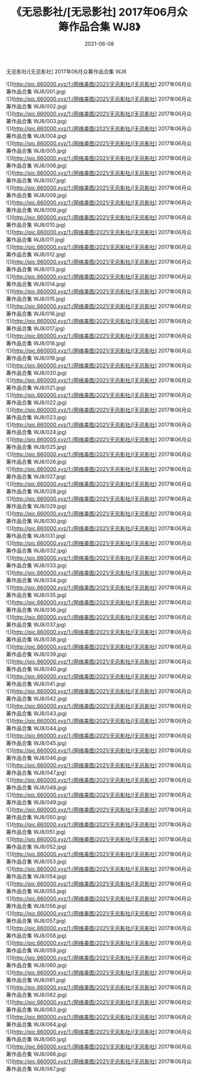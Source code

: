 ﻿---
layout: post
title:  《无忌影社/[无忌影社] 2017年06月众筹作品合集 WJ8》
date:   2021-06-08
img: http://pic.660000.xyz/1:/网络美图/2021/无忌影社/[无忌影社] 2017年06月众筹作品合集 WJ8/000.jpg
categories: [美女, 清纯, 唯美]
---

无忌影社/[无忌影社] 2017年06月众筹作品合集 WJ8

 ![](http://pic.660000.xyz/1:/网络美图/2021/无忌影社/[无忌影社] 2017年06月众筹作品合集 WJ8/001.jpg) <br>![](http://pic.660000.xyz/1:/网络美图/2021/无忌影社/[无忌影社] 2017年06月众筹作品合集 WJ8/002.jpg) <br>![](http://pic.660000.xyz/1:/网络美图/2021/无忌影社/[无忌影社] 2017年06月众筹作品合集 WJ8/003.jpg) <br>![](http://pic.660000.xyz/1:/网络美图/2021/无忌影社/[无忌影社] 2017年06月众筹作品合集 WJ8/004.jpg) <br>![](http://pic.660000.xyz/1:/网络美图/2021/无忌影社/[无忌影社] 2017年06月众筹作品合集 WJ8/005.jpg) <br>![](http://pic.660000.xyz/1:/网络美图/2021/无忌影社/[无忌影社] 2017年06月众筹作品合集 WJ8/006.jpg) <br>![](http://pic.660000.xyz/1:/网络美图/2021/无忌影社/[无忌影社] 2017年06月众筹作品合集 WJ8/007.jpg) <br>![](http://pic.660000.xyz/1:/网络美图/2021/无忌影社/[无忌影社] 2017年06月众筹作品合集 WJ8/008.jpg) <br>![](http://pic.660000.xyz/1:/网络美图/2021/无忌影社/[无忌影社] 2017年06月众筹作品合集 WJ8/009.jpg) <br>![](http://pic.660000.xyz/1:/网络美图/2021/无忌影社/[无忌影社] 2017年06月众筹作品合集 WJ8/010.jpg) <br>![](http://pic.660000.xyz/1:/网络美图/2021/无忌影社/[无忌影社] 2017年06月众筹作品合集 WJ8/011.jpg) <br>![](http://pic.660000.xyz/1:/网络美图/2021/无忌影社/[无忌影社] 2017年06月众筹作品合集 WJ8/012.jpg) <br>![](http://pic.660000.xyz/1:/网络美图/2021/无忌影社/[无忌影社] 2017年06月众筹作品合集 WJ8/013.jpg) <br>![](http://pic.660000.xyz/1:/网络美图/2021/无忌影社/[无忌影社] 2017年06月众筹作品合集 WJ8/014.jpg) <br>![](http://pic.660000.xyz/1:/网络美图/2021/无忌影社/[无忌影社] 2017年06月众筹作品合集 WJ8/015.jpg) <br>![](http://pic.660000.xyz/1:/网络美图/2021/无忌影社/[无忌影社] 2017年06月众筹作品合集 WJ8/016.jpg) <br>![](http://pic.660000.xyz/1:/网络美图/2021/无忌影社/[无忌影社] 2017年06月众筹作品合集 WJ8/017.jpg) <br>![](http://pic.660000.xyz/1:/网络美图/2021/无忌影社/[无忌影社] 2017年06月众筹作品合集 WJ8/018.jpg) <br>![](http://pic.660000.xyz/1:/网络美图/2021/无忌影社/[无忌影社] 2017年06月众筹作品合集 WJ8/019.jpg) <br>![](http://pic.660000.xyz/1:/网络美图/2021/无忌影社/[无忌影社] 2017年06月众筹作品合集 WJ8/020.jpg) <br>![](http://pic.660000.xyz/1:/网络美图/2021/无忌影社/[无忌影社] 2017年06月众筹作品合集 WJ8/021.jpg) <br>![](http://pic.660000.xyz/1:/网络美图/2021/无忌影社/[无忌影社] 2017年06月众筹作品合集 WJ8/022.jpg) <br>![](http://pic.660000.xyz/1:/网络美图/2021/无忌影社/[无忌影社] 2017年06月众筹作品合集 WJ8/023.jpg) <br>![](http://pic.660000.xyz/1:/网络美图/2021/无忌影社/[无忌影社] 2017年06月众筹作品合集 WJ8/024.jpg) <br>![](http://pic.660000.xyz/1:/网络美图/2021/无忌影社/[无忌影社] 2017年06月众筹作品合集 WJ8/025.jpg) <br>![](http://pic.660000.xyz/1:/网络美图/2021/无忌影社/[无忌影社] 2017年06月众筹作品合集 WJ8/026.jpg) <br>![](http://pic.660000.xyz/1:/网络美图/2021/无忌影社/[无忌影社] 2017年06月众筹作品合集 WJ8/027.jpg) <br>![](http://pic.660000.xyz/1:/网络美图/2021/无忌影社/[无忌影社] 2017年06月众筹作品合集 WJ8/028.jpg) <br>![](http://pic.660000.xyz/1:/网络美图/2021/无忌影社/[无忌影社] 2017年06月众筹作品合集 WJ8/029.jpg) <br>![](http://pic.660000.xyz/1:/网络美图/2021/无忌影社/[无忌影社] 2017年06月众筹作品合集 WJ8/030.jpg) <br>![](http://pic.660000.xyz/1:/网络美图/2021/无忌影社/[无忌影社] 2017年06月众筹作品合集 WJ8/031.jpg) <br>![](http://pic.660000.xyz/1:/网络美图/2021/无忌影社/[无忌影社] 2017年06月众筹作品合集 WJ8/032.jpg) <br>![](http://pic.660000.xyz/1:/网络美图/2021/无忌影社/[无忌影社] 2017年06月众筹作品合集 WJ8/033.jpg) <br>![](http://pic.660000.xyz/1:/网络美图/2021/无忌影社/[无忌影社] 2017年06月众筹作品合集 WJ8/034.jpg) <br>![](http://pic.660000.xyz/1:/网络美图/2021/无忌影社/[无忌影社] 2017年06月众筹作品合集 WJ8/035.jpg) <br>![](http://pic.660000.xyz/1:/网络美图/2021/无忌影社/[无忌影社] 2017年06月众筹作品合集 WJ8/036.jpg) <br>![](http://pic.660000.xyz/1:/网络美图/2021/无忌影社/[无忌影社] 2017年06月众筹作品合集 WJ8/037.jpg) <br>![](http://pic.660000.xyz/1:/网络美图/2021/无忌影社/[无忌影社] 2017年06月众筹作品合集 WJ8/038.jpg) <br>![](http://pic.660000.xyz/1:/网络美图/2021/无忌影社/[无忌影社] 2017年06月众筹作品合集 WJ8/039.jpg) <br>![](http://pic.660000.xyz/1:/网络美图/2021/无忌影社/[无忌影社] 2017年06月众筹作品合集 WJ8/040.jpg) <br>![](http://pic.660000.xyz/1:/网络美图/2021/无忌影社/[无忌影社] 2017年06月众筹作品合集 WJ8/041.jpg) <br>![](http://pic.660000.xyz/1:/网络美图/2021/无忌影社/[无忌影社] 2017年06月众筹作品合集 WJ8/042.jpg) <br>![](http://pic.660000.xyz/1:/网络美图/2021/无忌影社/[无忌影社] 2017年06月众筹作品合集 WJ8/043.jpg) <br>![](http://pic.660000.xyz/1:/网络美图/2021/无忌影社/[无忌影社] 2017年06月众筹作品合集 WJ8/044.jpg) <br>![](http://pic.660000.xyz/1:/网络美图/2021/无忌影社/[无忌影社] 2017年06月众筹作品合集 WJ8/045.jpg) <br>![](http://pic.660000.xyz/1:/网络美图/2021/无忌影社/[无忌影社] 2017年06月众筹作品合集 WJ8/046.jpg) <br>![](http://pic.660000.xyz/1:/网络美图/2021/无忌影社/[无忌影社] 2017年06月众筹作品合集 WJ8/047.jpg) <br>![](http://pic.660000.xyz/1:/网络美图/2021/无忌影社/[无忌影社] 2017年06月众筹作品合集 WJ8/048.jpg) <br>![](http://pic.660000.xyz/1:/网络美图/2021/无忌影社/[无忌影社] 2017年06月众筹作品合集 WJ8/049.jpg) <br>![](http://pic.660000.xyz/1:/网络美图/2021/无忌影社/[无忌影社] 2017年06月众筹作品合集 WJ8/050.jpg) <br>![](http://pic.660000.xyz/1:/网络美图/2021/无忌影社/[无忌影社] 2017年06月众筹作品合集 WJ8/051.jpg) <br>![](http://pic.660000.xyz/1:/网络美图/2021/无忌影社/[无忌影社] 2017年06月众筹作品合集 WJ8/052.jpg) <br>![](http://pic.660000.xyz/1:/网络美图/2021/无忌影社/[无忌影社] 2017年06月众筹作品合集 WJ8/053.jpg) <br>![](http://pic.660000.xyz/1:/网络美图/2021/无忌影社/[无忌影社] 2017年06月众筹作品合集 WJ8/054.jpg) <br>![](http://pic.660000.xyz/1:/网络美图/2021/无忌影社/[无忌影社] 2017年06月众筹作品合集 WJ8/055.jpg) <br>![](http://pic.660000.xyz/1:/网络美图/2021/无忌影社/[无忌影社] 2017年06月众筹作品合集 WJ8/056.jpg) <br>![](http://pic.660000.xyz/1:/网络美图/2021/无忌影社/[无忌影社] 2017年06月众筹作品合集 WJ8/057.jpg) <br>![](http://pic.660000.xyz/1:/网络美图/2021/无忌影社/[无忌影社] 2017年06月众筹作品合集 WJ8/058.jpg) <br>![](http://pic.660000.xyz/1:/网络美图/2021/无忌影社/[无忌影社] 2017年06月众筹作品合集 WJ8/059.jpg) <br>![](http://pic.660000.xyz/1:/网络美图/2021/无忌影社/[无忌影社] 2017年06月众筹作品合集 WJ8/060.jpg) <br>![](http://pic.660000.xyz/1:/网络美图/2021/无忌影社/[无忌影社] 2017年06月众筹作品合集 WJ8/061.jpg) <br>![](http://pic.660000.xyz/1:/网络美图/2021/无忌影社/[无忌影社] 2017年06月众筹作品合集 WJ8/062.jpg) <br>![](http://pic.660000.xyz/1:/网络美图/2021/无忌影社/[无忌影社] 2017年06月众筹作品合集 WJ8/063.jpg) <br>![](http://pic.660000.xyz/1:/网络美图/2021/无忌影社/[无忌影社] 2017年06月众筹作品合集 WJ8/064.jpg) <br>![](http://pic.660000.xyz/1:/网络美图/2021/无忌影社/[无忌影社] 2017年06月众筹作品合集 WJ8/065.jpg) <br>![](http://pic.660000.xyz/1:/网络美图/2021/无忌影社/[无忌影社] 2017年06月众筹作品合集 WJ8/066.jpg) <br>![](http://pic.660000.xyz/1:/网络美图/2021/无忌影社/[无忌影社] 2017年06月众筹作品合集 WJ8/067.jpg) <br>